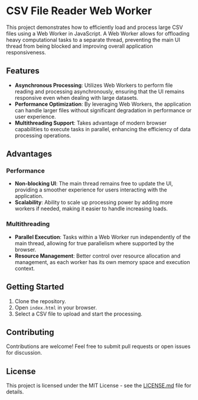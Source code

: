 # CSV File Reader Web Worker

This project demonstrates how to efficiently load and process large CSV files using a Web Worker in JavaScript. A Web Worker allows for offloading heavy computational tasks to a separate thread, preventing the main UI thread from being blocked and improving overall application responsiveness.

## Features

- **Asynchronous Processing**: Utilizes Web Workers to perform file reading and processing asynchronously, ensuring that the UI remains responsive even when dealing with large datasets.
- **Performance Optimization**: By leveraging Web Workers, the application can handle larger files without significant degradation in performance or user experience.
- **Multithreading Support**: Takes advantage of modern browser capabilities to execute tasks in parallel, enhancing the efficiency of data processing operations.

## Advantages

### Performance

- **Non-blocking UI**: The main thread remains free to update the UI, providing a smoother experience for users interacting with the application.
- **Scalability**: Ability to scale up processing power by adding more workers if needed, making it easier to handle increasing loads.

### Multithreading

- **Parallel Execution**: Tasks within a Web Worker run independently of the main thread, allowing for true parallelism where supported by the browser.
- **Resource Management**: Better control over resource allocation and management, as each worker has its own memory space and execution context.

## Getting Started

1. Clone the repository.
2. Open `index.html` in your browser.
3. Select a CSV file to upload and start the processing.

## Contributing

Contributions are welcome! Feel free to submit pull requests or open issues for discussion.

## License

This project is licensed under the MIT License - see the [LICENSE.md](LICENSE.md) file for details.

